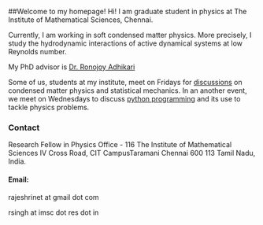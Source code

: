 ##Welcome to my homepage!
Hi! I am graduate student in physics at The Institute of Mathematical Sciences, Chennai.

Currently, I am working in soft condensed matter physics. More precisely, I study the hydrodynamic interactions of active dynamical systems at low Reynolds number.

My PhD advisor is [Dr. Ronojoy Adhikari](rjoy.in/contact)

Some of us, students at my institute, meet on Fridays for [discussions](http://www.imsc.res.in/~rsingh/discussion/cond-mat/cond-mat.html) on condensed matter physics and statistical mechanics. In an another event, we meet on Wednesdays to discuss [python programming](https://github.com/rajeshrinet/pyTutorials) and its use to tackle physics problems.

### Contact
Research Fellow in Physics 
Office - 116 
The Institute of Mathematical Sciences 
IV Cross Road, 
CIT CampusTaramani 
Chennai 600 113 
Tamil Nadu, India. 

#### Email:
rajeshrinet at gmail dot com 

rsingh at imsc dot res dot in